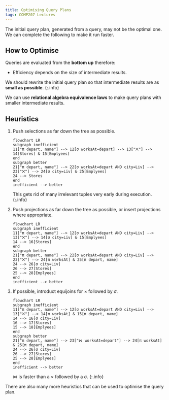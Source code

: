 ```yaml
---
title: Optimising Query Plans
tags: COMP207 Lectures
---
```

The initial query plan, generated from a query, may not be the optimal one. We can complete the following to make it run faster.

## How to Optimise
Queries are evaluated from the **bottom up** therefore:

* Efficiency depends on the size of intermediate results.

We should rewrite the initial query plan so that intermediate results are as **small as possible**.
{:.info}

We can use **relational algebra equivalence laws** to make query plans with smaller intermediate results.

## Heuristics

1. Push selections as far down the tree as possible.
	
	```mermaid
	flowchart LR
	subgraph inefficient
	11["π depart, name"] --> 12[σ worksAt=depart] --> 13["⨉"] --> 14[Stores] & 15[Emplyees]
	end
	subgraph better
	21["π depart, name"] --> 22[σ worksAt=depart AND city=Liv] --> 23["⨉"] --> 24[σ city=Liv] & 25[Emplyees]
	24 --> Stores
	end
	inefficient --> better
	```
	
	This gets rid of many irrelevant tuples very early during execution.
	{:.info}
1. Push projections as far down the tree as possible, or insert projections where appropriate.

	```mermaid
	flowchart LR
	subgraph inefficient
	11["π depart, name"] --> 12[σ worksAt=depart AND city=Liv] --> 13["⨉"] --> 14[σ city=Liv] & 15[Emplyees]
	14 --> 16[Stores]
	end
	subgraph better
	21["π depart, name"] --> 22[σ worksAt=depart AND city=Liv] --> 23["⨉"] --> 24[π worksAt] & 25[π depart, name]
	24 --> 26[σ city=Liv]
	26 --> 27[Stores]
	25 --> 28[Emplyees]
	end
	inefficient --> better
	```
1. If possible, introduct equijoins for $\times$ followed by $\sigma$.
	
	```mermaid
	flowchart LR
	subgraph inefficient
	11["π depart, name"] --> 12[σ worksAt=depart AND city=Liv] --> 13["⨉"] --> 14[π worksAt] & 15[π depart, name]
	14 --> 16[σ city=Liv]
	16 --> 17[Stores]
	15 --> 18[Emplyees]
	end
	subgraph better
	21["π depart, name"] --> 23["⋈ worksAt=depart"] --> 24[π worksAt] & 25[π depart, name]
	24 --> 26[σ city=Liv]
	26 --> 27[Stores]
	25 --> 28[Emplyees]
	end
	inefficient --> better
	```
	
	$\bowtie$ is faster than a $\times$ followed by a $\sigma$.
	{:.info}
	
There are also many more heuristics that can be used to optimise the query plan.